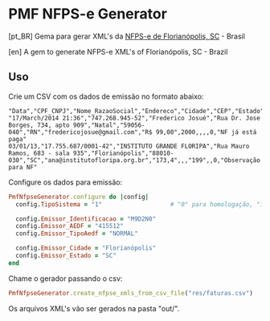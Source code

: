 # PMF NFPS-e Generator

[pt_BR] Gema para gerar XML's da [NFPS-e de Florianópolis, SC](http://www.pmf.sc.gov.br/sites/notaeletronica/) - Brasil

[en] A gem to generate NFPS-e XML's of Florianópolis, SC - Brazil

## Uso

Crie um CSV com os dados de emissão no formato abaixo:
```CSV
"Data","CPF_CNPJ","Nome_RazaoSocial","Endereco","Cidade","CEP","Estado","Email","Valor_Produto","Valor_Consultoria","Valor_Outros","Valor_Cursos","Valor_Eventos","CST","ExtraInfo"
"17/March/2014 21:36","747.268.945-52","Frederico Josué","Rua Dr. Jose Borges, 734, apto 909","Natal","59056-040","RN","fredericojosue@gmail.com","R$ 99,00",2000,,,,0,"NF já está paga"
03/01/13,"17.755.687/0001-42","INSTITUTO GRANDE FLORIPA","Rua Mauro Ramos, 683 - sala 935","Florianópolis","88010-030","SC","ana@institutofloripa.org.br","173,4",,,"199",,0,"Observação para NF"
```

Configure os dados para emissão:
```Ruby
PmfNfpseGenerator.configure do |config|
  config.TipoSistema = "1"                   # "0" para homologação, "1" para produção

  config.Emissor_Identificacao = "M9D2N0"
  config.Emissor_AEDF = "415512"
  config.Emissor_TipoAedf = "NORMAL"

  config.Emissor_Cidade = "Florianópolis"
  config.Emissor_Estado = "SC"
end
```

Chame o gerador passando o csv:
```Ruby
PmfNfpseGenerator.create_nfpse_xmls_from_csv_file("res/faturas.csv")
```

Os arquivos XML's vão ser gerados na pasta "out/".
